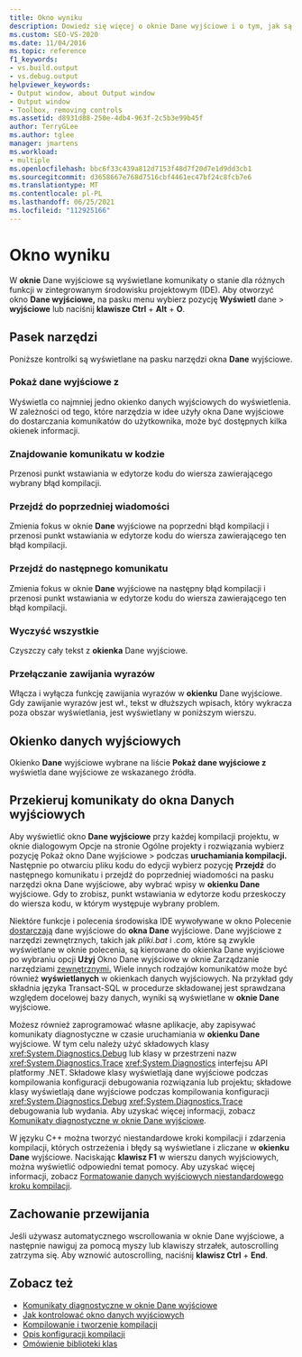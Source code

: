 ```yaml
---
title: Okno wyniku
description: Dowiedz się więcej o oknie Dane wyjściowe i o tym, jak są wyświetlane komunikaty o stanie dla różnych funkcji w idee IDE.
ms.custom: SEO-VS-2020
ms.date: 11/04/2016
ms.topic: reference
f1_keywords:
- vs.build.output
- vs.debug.output
helpviewer_keywords:
- Output window, about Output window
- Output window
- Toolbox, removing controls
ms.assetid: d8931d88-250e-4db4-963f-2c5b3e99b45f
author: TerryGLee
ms.author: tglee
manager: jmartens
ms.workload:
- multiple
ms.openlocfilehash: bbc6f33c439a812d7153f48d7f20d7e1d9dd3cb1
ms.sourcegitcommit: d3658667e768d7516cbf4461ec47bf24c8fcb7e6
ms.translationtype: MT
ms.contentlocale: pl-PL
ms.lasthandoff: 06/25/2021
ms.locfileid: "112925166"
---
```

# <a name="output-window"></a>Okno wyniku

W **oknie** Dane wyjściowe są wyświetlane komunikaty o stanie dla różnych funkcji w zintegrowanym środowisku projektowym (IDE). Aby otworzyć okno **Dane wyjściowe,** na pasku menu wybierz pozycję **Wyświetl** dane  >  **wyjściowe** lub naciśnij **klawisze Ctrl** + **Alt** + **O**.

## <a name="toolbar"></a>Pasek narzędzi

Poniższe kontrolki są wyświetlane na pasku narzędzi okna **Dane** wyjściowe.

### <a name="show-output-from"></a>Pokaż dane wyjściowe z

Wyświetla co najmniej jedno okienko danych wyjściowych do wyświetlenia. W zależności od tego, które narzędzia w idee użyły okna Dane wyjściowe do dostarczania komunikatów do użytkownika, może być dostępnych kilka okienek informacji. 

### <a name="find-message-in-code"></a>Znajdowanie komunikatu w kodzie

Przenosi punkt wstawiania w edytorze kodu do wiersza zawierającego wybrany błąd kompilacji.

### <a name="go-to-previous-message"></a>Przejdź do poprzedniej wiadomości

Zmienia fokus w oknie **Dane** wyjściowe na poprzedni błąd kompilacji i przenosi punkt wstawiania w edytorze kodu do wiersza zawierającego ten błąd kompilacji.

### <a name="go-to-next-message"></a>Przejdź do następnego komunikatu

Zmienia fokus w oknie **Dane** wyjściowe na następny błąd kompilacji i przenosi punkt wstawiania w edytorze kodu do wiersza zawierającego ten błąd kompilacji.

### <a name="clear-all"></a>Wyczyść wszystkie

Czyszczy cały tekst z **okienka** Dane wyjściowe.

### <a name="toggle-word-wrap"></a>Przełączanie zawijania wyrazów

Włącza i wyłącza funkcję zawijania wyrazów w **okienku** Dane wyjściowe. Gdy zawijanie wyrazów jest wł., tekst w dłuższych wpisach, który wykracza poza obszar wyświetlania, jest wyświetlany w poniższym wierszu.

## <a name="output-pane"></a>Okienko danych wyjściowych

Okienko **Dane** wyjściowe wybrane na liście **Pokaż dane wyjściowe z** wyświetla dane wyjściowe ze wskazanego źródła.

## <a name="route-messages-to-the-output-window"></a>Przekieruj komunikaty do okna Danych wyjściowych

Aby wyświetlić okno **Dane wyjściowe** przy każdej  kompilacji projektu, w oknie dialogowym Opcje na stronie Ogólne projekty i rozwiązania wybierz pozycję Pokaż okno Dane wyjściowe  >   podczas **uruchamiania kompilacji.** Następnie po otwarciu pliku kodu do edycji wybierz  pozycję **Przejdź** do  następnego komunikatu i przejdź do poprzedniej wiadomości na pasku narzędzi okna Dane wyjściowe, aby wybrać wpisy w **okienku Dane** wyjściowe. Gdy to zrobisz, punkt wstawiania w edytorze kodu przeskoczy do wiersza kodu, w którym występuje wybrany problem.

Niektóre funkcje i polecenia środowiska IDE wywoływane w okno Polecenie [dostarczają](../../ide/reference/command-window.md) dane wyjściowe do **okna Dane** wyjściowe. Dane wyjściowe z narzędzi zewnętrznych, takich jak *pliki.bat* i *.com,* które są zwykle  wyświetlane w oknie polecenia, są kierowane do okienka Dane wyjściowe po wybraniu opcji **Użyj** Okno Dane wyjściowe w oknie Zarządzanie narzędziami [zewnętrznymi.](../../ide/managing-external-tools.md) Wiele innych rodzajów komunikatów może być również **wyświetlanych** w okienkach danych wyjściowych. Na przykład gdy składnia języka Transact-SQL w procedurze składowanej jest sprawdzana względem docelowej bazy danych, wyniki są wyświetlane w **oknie Dane** wyjściowe.

Możesz również zaprogramować własne aplikacje, aby zapisywać komunikaty diagnostyczne w czasie uruchamiania w **okienku Dane** wyjściowe. W tym celu należy użyć składowych klasy <xref:System.Diagnostics.Debug> lub klasy w przestrzeni nazw <xref:System.Diagnostics.Trace> <xref:System.Diagnostics> interfejsu API platformy .NET. Składowe klasy wyświetlają dane wyjściowe podczas kompilowania konfiguracji debugowania rozwiązania lub projektu; składowe klasy wyświetlają dane wyjściowe podczas kompilowania konfiguracji <xref:System.Diagnostics.Debug> <xref:System.Diagnostics.Trace> debugowania lub wydania. Aby uzyskać więcej informacji, zobacz [Komunikaty diagnostyczne w oknie Dane wyjściowe](../../debugger/diagnostic-messages-in-the-output-window.md).

W języku C++ można tworzyć niestandardowe kroki kompilacji i zdarzenia kompilacji, których ostrzeżenia i błędy są wyświetlane i zliczane w **okienku Dane** wyjściowe. Naciskając **klawisz F1** w wierszu danych wyjściowych, można wyświetlić odpowiedni temat pomocy. Aby uzyskać więcej informacji, zobacz [Formatowanie danych wyjściowych niestandardowego kroku kompilacji](/cpp/build/formatting-the-output-of-a-custom-build-step-or-build-event).

## <a name="scroll-behavior"></a>Zachowanie przewijania

Jeśli używasz automatycznego wscrollowania w oknie Dane wyjściowe, a następnie nawiguj za pomocą myszy lub klawiszy strzałek, autoscrolling zatrzyma się.  Aby wznowić autoscrolling, naciśnij **klawisz Ctrl** + **End**.

## <a name="see-also"></a>Zobacz też

- [Komunikaty diagnostyczne w oknie Dane wyjściowe](../../debugger/diagnostic-messages-in-the-output-window.md)
- [Jak kontrolować okno danych wyjściowych](/previous-versions/ht6z4e28(v=vs.140))
- [Kompilowanie i tworzenie kompilacji](../../ide/compiling-and-building-in-visual-studio.md)
- [Opis konfiguracji kompilacji](../../ide/understanding-build-configurations.md)
- [Omówienie biblioteki klas](/dotnet/standard/class-library-overview)